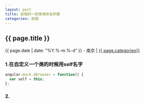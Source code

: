 ```yaml
---
layout: post
title: 前端的一些常用命名积累
categories: 前端
---
```


## {{ page.title }}

{{ page.date | date: "%Y.%-m.%-d" }} - 南京 | <a href="/archive#{{ page.categories }}">{{ page.categories}}</a>

### 1.在自定义一个类的时候用self名字

```javascript
angular.mock.$Browser = function() {
  var self = this;
};
```
### 2.